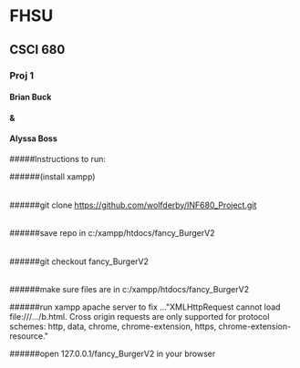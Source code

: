 # FHSU

## CSCI 680 
### Proj 1

#### Brian Buck 
####    &
#### Alyssa Boss

#####Instructions to run:

######(install xampp)
######
######git clone https://github.com/wolfderby/INF680_Project.git
######
######save repo in c:/xampp/htdocs/fancy_BurgerV2
######
######git checkout fancy_BurgerV2
######
######make sure files are in c:/xampp/htdocs/fancy_BurgerV2

######run xampp apache server to fix ..."XMLHttpRequest cannot load file:///.../b.html. Cross origin requests are only supported for protocol schemes: http, data, chrome, chrome-extension, https, chrome-extension-resource."

######open 127.0.0.1/fancy_BurgerV2 in your browser